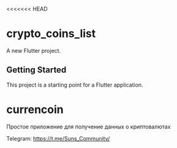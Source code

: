 <<<<<<< HEAD
# crypto_coins_list

A new Flutter project.

## Getting Started

This project is a starting point for a Flutter application.
# currencoin
Простое приложение для получение данных о криптовалютах

Telegram: 
https://t.me/Suns_Community/
